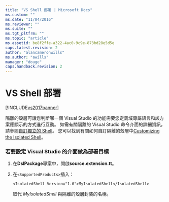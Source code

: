 ```yaml
---
title: "VS Shell 部署 | Microsoft Docs"
ms.custom: ""
ms.date: "11/04/2016"
ms.reviewer: ""
ms.suite: ""
ms.tgt_pltfrm: ""
ms.topic: "article"
ms.assetid: be8f2ffe-a322-4ac0-9c9e-873bd28e5d5e
caps.latest.revision: 2
author: "alancameronwills"
ms.author: "awills"
manager: "douge"
caps.handback.revision: 2
---
```

# VS Shell 部署
[!INCLUDE[vs2017banner](../code-quality/includes/vs2017banner.md)]

隔離的殼層可讓您判斷哪一個 Visual Studio 的功能需要您定義域專屬語言和該方案應顯示的方式進行互動。  如需有關隔離的 Visual Studio 命令介面的詳細資訊，請參閱[自訂獨立的 Shell](../extensibility/customizing-the-isolated-shell.md)。  您可以找到有關如何自訂隔離的殼層中[Customizing the Isolated Shell](http://msdn.microsoft.com/zh-tw/d75463cd-1155-42e4-8b7a-046ed6becbbf)。  
  
### 若要設定 Visual Studio 的介面做為部署目標  
  
1.  在**DslPackage**專案中，開啟**source.extension.tt**。  
  
2.  在`<SupportedProducts>`插入：  
  
    ```  
    <IsolatedShell Version="1.0">MyIsolatedShell</IsolatedShell>  
    ```  
  
     取代 *MyIsolatedShell* 與隔離的殼層封裝的名稱。